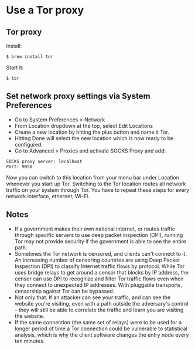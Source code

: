 # Use a Tor proxy

## Tor proxy

Install:

    $ brew install tor

Start it: 

    $ tor

## Set network proxy settings via System Preferences

* Go to System Preferences > Network
* From Location dropdown at the top, select Edit Locations
* Create a new location by hitting the plus button and name it Tor. 
* Hitting Done will select the new location which is now ready to be configured.
* Go to Advanced > Proxies and activate SOCKS Proxy and add:

```text
SOCKS proxy server: localhost
Port: 9050
```
Now you can switch to this location from your menu bar under Location whenever you start up Tor. 
Switching to the Tor location routes all network traffic on your system through Tor. You have to repeat these steps 
for every network interface, ethernet, Wi-Fi.

## Notes

* If a government makes their own national internet, or routes traffic through specific servers to use deep packet inspection (DPI), running Tor may not provide security if the government is able to see the entire path. 
* Sometimes the Tor network is censored, and clients can't connect to it. An increasing number of censoring countries are using Deep Packet Inspection (DPI) to classify Internet traffic flows by protocol. While Tor uses bridge relays to get around a censor that blocks by IP address, the censor can use DPI to recognize and filter Tor traffic flows even when they connect to unexpected IP addresses. With pluggable transports, censorship against Tor can be bypassed.
* Not only that. If an attacker can see your traffic, and can see the website you're visiting, even with a path outside the adversary's control - they will still be able to correlate the traffic and learn you are visiting the website.
* If the same connection (the same set of relays) were to be used for a longer period of time a Tor connection could be vulnerable to statistical analysis, which is why the client software changes the entry node every ten minutes.

